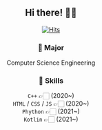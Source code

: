 <div align="center">
  
## Hi there! 👋🏻
  
[![Hits](https://hits.seeyoufarm.com/api/count/incr/badge.svg?url=https%3A%2F%2Fgithub.com%2Fgjbae1212%2Fhit-counter&count_bg=%2337B5DD&title_bg=%23FBFBFB&icon=protocols-dot-io.svg&icon_color=%237E7B7B&title=hits&edge_flat=false)](https://github.com/minjeongss)
  
### 🚀 Major
Computer Science Engineering

### 💫 Skills
`C++`                 👉🏻 (2020~) <br>
`HTML` / `CSS` / `JS`   👉🏻 (2020~) <br>
`Phython`           👉🏻 (2021~) <br>
`Kotlin`            👉🏻 (2021~)
</div>

